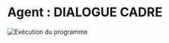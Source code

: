 # Agent : DIALOGUE CADRE

![Exécution du programme](https://github.com/RemiFELIN/AC_Workspace/tree/main/ressources/agent_dialogue_cadre_output.png)
